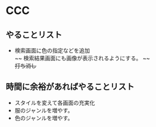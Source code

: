 # CCC

## やることリスト
* 検索画面に色の指定などを追加  
~~  検索結果画面にも画像が表示されるようにする。 ~~  
~~打ち消し~~


## 時間に余裕があればやることリスト
* スタイルを変えて各画面の充実化
* 服のジャンルを増やす。
* 色のジャンルを増やす。
